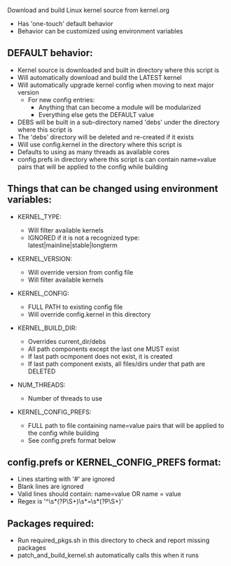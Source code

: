 Download and build Linux kernel source from kernel.org
- Has 'one-touch' default behavior
- Behavior can be customized using environment variables

## DEFAULT behavior:
- Kernel source is downloaded and built in directory where this script is
- Will automatically download and build the LATEST kernel
- Will automatically upgrade kernel config when moving to next major version
    - For new config entries:
        - Anything that can become a module will be modularized
        - Everything else gets the DEFAULT value
- DEBS will be built in a sub-directory named 'debs' under the directory where this script is
- The 'debs' directory will be deleted and re-created if it exists
- Will use config.kernel in the directory where this script is
- Defaults to using as many threads as available cores
- config.prefs in directory where this script is can contain name=value pairs that will be applied to the config while building

## Things that can be changed using environment variables:
- KERNEL_TYPE:  
    - Will filter available kernels
    - IGNORED if it is not a recognized type: latest|mainline|stable|longterm

- KERNEL_VERSION:
    - Will override version from config file
    - Will filter available kernels

- KERNEL_CONFIG:
    - FULL PATH to existing config file
    - Will override config.kernel in this directory

- KERNEL_BUILD_DIR:
    - Overrides current_dir/debs
    - All path components except the last one MUST exist
    - If last path ocmponent does not exist, it is created
    - If last path component exists, all files/dirs under that path are DELETED

- NUM_THREADS:
    - Number of threads to use

- KERNEL_CONFIG_PREFS: 
    - FULL path to file containing name=value pairs that will be applied to the config while building
    - See config.prefs format below

## config.prefs or KERNEL_CONFIG_PREFS format:
- Lines starting with '#' are ignored
- Blank lines are ignored
- Valid lines should contain:
    name=value OR
    name = value
- Regex is '^\s*(?P<KEY>\S+)\s*=\s*(?P<VAL>\S+)'

## Packages required:
- Run required_pkgs.sh in this directory to check and report missing packages
- patch_and_build_kernel.sh automatically calls this when it runs
